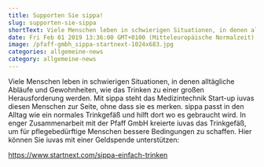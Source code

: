 ```yaml
---
title: Supporten Sie sippa!
slug: supporten-sie-sippa
shortText: Viele Menschen leben in schwierigen Situationen, in denen alltägliche Abläufe und Gewohnheiten, wie das Trinken zu einer großen Herausforderung werden.
date: Fri Feb 01 2019 13:36:00 GMT+0100 (Mitteleuropäische Normalzeit)
image: /pfaff-gmbh_sippa-startnext-1024x683.jpg
categories: allgemeine-news
category: allgemeine-news
---
```


Viele Menschen leben in schwierigen Situationen, in denen alltägliche Abläufe und Gewohnheiten, wie das Trinken zu einer großen Herausforderung werden. Mit sippa steht das Medizintechnik Start-up iuvas diesen Menschen zur Seite, ohne dass sie es merken. sippa passt in den Alltag wie ein normales Trinkgefäß und hilft dort wo es gebraucht wird. In enger Zusammenarbeit mit der Pfaff GmbH kreierte iuvas das Trinkgefäß, um für pflegebedürftige Menschen bessere Bedingungen zu schaffen. Hier können Sie iuvas mit einer Geldspende unterstützen:</p>

<p><a href="https://www.startnext.com/sippa-einfach-trinken">https://www.startnext.com/sippa-einfach-trinken</a></p>